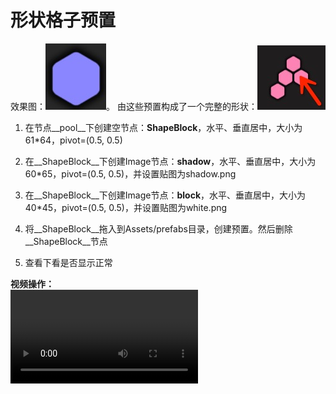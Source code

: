 # 形状格子预置

效果图：![](../images/shape_block.png)。
由这些预置构成了一个完整的形状：![](../images/shape.png)  

1. 在节点__pool__下创建空节点：__ShapeBlock__，水平、垂直居中，大小为61\*64，pivot=(0.5, 0.5)

2. 在__ShapeBlock__下创建Image节点：__shadow__，水平、垂直居中，大小为60\*65，pivot=(0.5, 0.5)，并设置贴图为shadow.png

3. 在__ShapeBlock__下创建Image节点：__block__，水平、垂直居中，大小为40\*45，pivot=(0.5, 0.5)，并设置贴图为white.png

4. 将__ShapeBlock__拖入到Assets/prefabs目录，创建预置。然后删除__ShapeBlock__节点

5. 查看下看是否显示正常  

__视频操作：__  
<video controls="controls" src="../video/create_shape_block.mp4"></video>